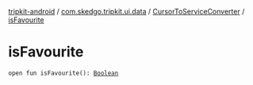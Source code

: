 [tripkit-android](../../index.md) / [com.skedgo.tripkit.ui.data](../index.md) / [CursorToServiceConverter](index.md) / [isFavourite](./is-favourite.md)

# isFavourite

`open fun isFavourite(): `[`Boolean`](https://kotlinlang.org/api/latest/jvm/stdlib/kotlin/-boolean/index.html)